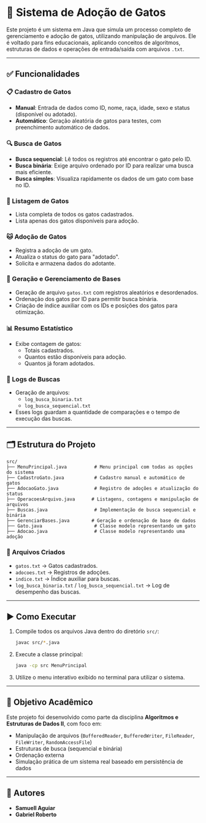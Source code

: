 
# 🐾 Sistema de Adoção de Gatos

Este projeto é um sistema em Java que simula um processo completo de gerenciamento e adoção de gatos, utilizando manipulação de arquivos. Ele é voltado para fins educacionais, aplicando conceitos de algoritmos, estruturas de dados e operações de entrada/saída com arquivos `.txt`.

---

## ✅ Funcionalidades

### 📋 Cadastro de Gatos
- **Manual**: Entrada de dados como ID, nome, raça, idade, sexo e status (disponível ou adotado).
- **Automático**: Geração aleatória de gatos para testes, com preenchimento automático de dados.

### 🔍 Busca de Gatos
- **Busca sequencial**: Lê todos os registros até encontrar o gato pelo ID.
- **Busca binária**: Exige arquivo ordenado por ID para realizar uma busca mais eficiente.
- **Busca simples**: Visualiza rapidamente os dados de um gato com base no ID.

### 📃 Listagem de Gatos
- Lista completa de todos os gatos cadastrados.
- Lista apenas dos gatos disponíveis para adoção.

### 🐱 Adoção de Gatos
- Registra a adoção de um gato.
- Atualiza o status do gato para "adotado".
- Solicita e armazena dados do adotante.

### 🧪 Geração e Gerenciamento de Bases
- Geração de arquivo `gatos.txt` com registros aleatórios e desordenados.
- Ordenação dos gatos por ID para permitir busca binária.
- Criação de índice auxiliar com os IDs e posições dos gatos para otimização.

### 📊 Resumo Estatístico
- Exibe contagem de gatos:
  - Totais cadastrados.
  - Quantos estão disponíveis para adoção.
  - Quantos já foram adotados.

### 📝 Logs de Buscas
- Geração de arquivos:
  - `log_busca_binaria.txt`
  - `log_busca_sequencial.txt`
- Esses logs guardam a quantidade de comparações e o tempo de execução das buscas.

---

## 🗂 Estrutura do Projeto

```
src/
├── MenuPrincipal.java          # Menu principal com todas as opções do sistema
├── CadastroGato.java           # Cadastro manual e automático de gatos
├── AdocaoGato.java             # Registro de adoções e atualização do status
├── OperacoesArquivo.java      # Listagens, contagens e manipulação de arquivos
├── Buscas.java                 # Implementação de busca sequencial e binária
├── GerenciarBases.java        # Geração e ordenação de base de dados
├── Gato.java                   # Classe modelo representando um gato
├── Adocao.java                 # Classe modelo representando uma adoção
```

### 📁 Arquivos Criados
- `gatos.txt` → Gatos cadastrados.
- `adocoes.txt` → Registros de adoções.
- `indice.txt` → Índice auxiliar para buscas.
- `log_busca_binaria.txt` / `log_busca_sequencial.txt` → Log de desempenho das buscas.

---

## ▶️ Como Executar

1. Compile todos os arquivos Java dentro do diretório `src/`:

   ```bash
   javac src/*.java
   ```

2. Execute a classe principal:

   ```bash
   java -cp src MenuPrincipal
   ```

3. Utilize o menu interativo exibido no terminal para utilizar o sistema.

---

## 🎯 Objetivo Acadêmico

Este projeto foi desenvolvido como parte da disciplina **Algoritmos e Estruturas de Dados II**, com foco em:

- Manipulação de arquivos (`BufferedReader`, `BufferedWriter`, `FileReader`, `FileWriter`, `RandomAccessFile`)
- Estruturas de busca (sequencial e binária)
- Ordenação externa
- Simulação prática de um sistema real baseado em persistência de dados

---

## 👥 Autores

- **Samuell Aguiar**
- **Gabriel Roberto**
